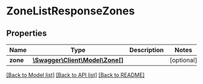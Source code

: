 # ZoneListResponseZones

## Properties
Name | Type | Description | Notes
------------ | ------------- | ------------- | -------------
**zone** | [**\Swagger\Client\Model\Zone[]**](Zone.md) |  | [optional] 

[[Back to Model list]](../README.md#documentation-for-models) [[Back to API list]](../README.md#documentation-for-api-endpoints) [[Back to README]](../README.md)



